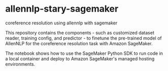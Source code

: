 # allennlp-stary-sagemaker
coreference resolution using allennlp with sagemaker

This repository contains the components - such as customized dataset reader, training config, and predictor - to finetune the pre-trained model of AllenNLP  for the coreference resolution task with Amazon SageMaker.

The notebook shows how to use the SageMaker Python SDK to run code in a local container and deploy to Amazon SageMaker's managed hosting environments.


